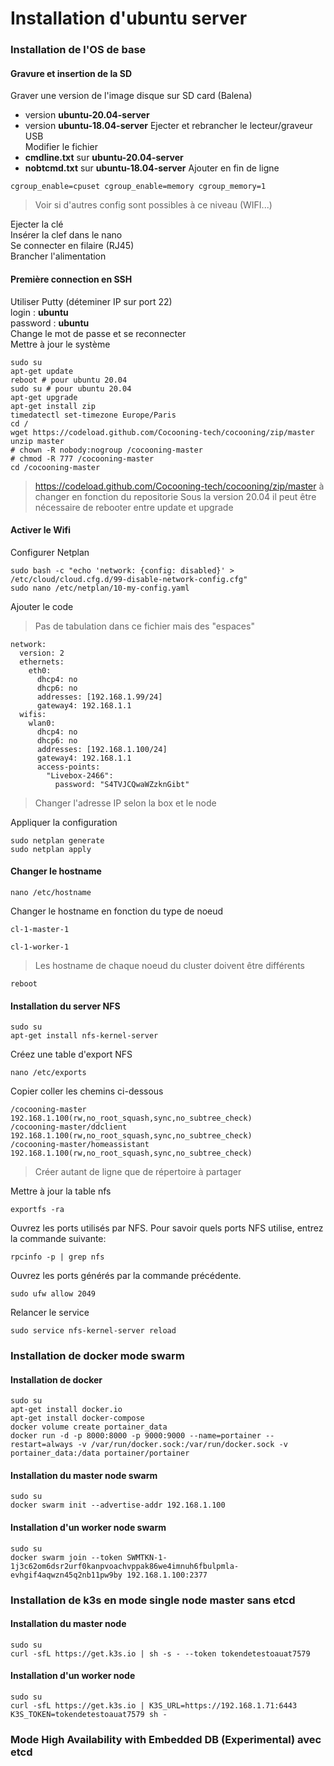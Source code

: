 # Installation d'ubuntu server
### Installation de l'OS de base
#### Gravure et insertion de la SD
Graver une version de l'image disque sur SD card (Balena)
* version __ubuntu-20.04-server__
* version __ubuntu-18.04-server__
Ejecter et rebrancher le lecteur/graveur USB  
Modifier le fichier
* __cmdline.txt__ sur __ubuntu-20.04-server__
* __nobtcmd.txt__ sur __ubuntu-18.04-server__
Ajouter en fin de ligne
<pre><code>cgroup_enable=cpuset cgroup_enable=memory cgroup_memory=1
</code></pre>

>Voir si d'autres config sont possibles à ce niveau (WIFI...)  

Ejecter la clé  
Insérer la clef dans le nano  
Se connecter en filaire (RJ45)  
Brancher l'alimentation

#### Première connection en SSH
Utiliser Putty (déteminer IP sur port 22)  
login : __ubuntu__  
password : __ubuntu__  
Change le mot de passe et se reconnecter  
Mettre à jour le système
<pre><code>sudo su
apt-get update
reboot # pour ubuntu 20.04
sudo su # pour ubuntu 20.04  
apt-get upgrade
apt-get install zip
timedatectl set-timezone Europe/Paris
cd /
wget https://codeload.github.com/Cocooning-tech/cocooning/zip/master
unzip master
# chown -R nobody:nogroup /cocooning-master
# chmod -R 777 /cocooning-master
cd /cocooning-master
</code></pre>

> https://codeload.github.com/Cocooning-tech/cocooning/zip/master à changer en fonction du repositorie
> Sous la version 20.04 il peut être nécessaire de rebooter entre update et upgrade  

#### Activer le Wifi
Configurer Netplan  
<pre><code>sudo bash -c "echo 'network: {config: disabled}' > /etc/cloud/cloud.cfg.d/99-disable-network-config.cfg"
sudo nano /etc/netplan/10-my-config.yaml
</code></pre>
Ajouter le code  

>Pas de tabulation dans ce fichier mais des "espaces"

<pre><code>network:
  version: 2
  ethernets:
    eth0:
      dhcp4: no
      dhcp6: no
      addresses: [192.168.1.99/24]
      gateway4: 192.168.1.1
  wifis:
    wlan0:
      dhcp4: no
      dhcp6: no
      addresses: [192.168.1.100/24]
      gateway4: 192.168.1.1
      access-points:
        "Livebox-2466":
          password: "S4TVJCQwaWZzknGibt"
</code></pre>  

> Changer l'adresse IP selon la box et le node

Appliquer la configuration  
<pre><code>sudo netplan generate
sudo netplan apply
</code></pre>

#### Changer le hostname
<pre><code>nano /etc/hostname
</code></pre>
Changer le hostname en fonction du type de noeud
<pre><code>cl-1-master-1
</code></pre>
<pre><code>cl-1-worker-1
</code></pre>  

>Les hostname de chaque noeud du cluster doivent être différents

<pre><code>reboot
</code></pre>

#### Installation du server NFS
<pre><code>sudo su
apt-get install nfs-kernel-server
</code></pre>
Créez une table d'export NFS
<pre><code>nano /etc/exports
</code></pre>
Copier coller les chemins ci-dessous
<pre><code>/cocooning-master 192.168.1.100(rw,no_root_squash,sync,no_subtree_check)
/cocooning-master/ddclient 192.168.1.100(rw,no_root_squash,sync,no_subtree_check)
/cocooning-master/homeassistant 192.168.1.100(rw,no_root_squash,sync,no_subtree_check)
</code></pre>  

> Créer autant de ligne que de répertoire à partager  

Mettre à jour la table nfs
<pre><code>exportfs -ra
</code></pre>
Ouvrez les ports utilisés par NFS.
Pour savoir quels ports NFS utilise, entrez la commande suivante:
<pre><code>rpcinfo -p | grep nfs
</code></pre>
Ouvrez les ports générés par la commande précédente.
<pre><code>sudo ufw allow 2049
</code></pre>
Relancer le service
<pre><code>sudo service nfs-kernel-server reload
</code></pre>

### Installation de docker mode swarm
#### Installation de docker
<pre><code>sudo su
apt-get install docker.io
apt-get install docker-compose
docker volume create portainer_data
docker run -d -p 8000:8000 -p 9000:9000 --name=portainer --restart=always -v /var/run/docker.sock:/var/run/docker.sock -v portainer_data:/data portainer/portainer
</code></pre>
#### Installation du master node swarm
<pre><code>sudo su
docker swarm init --advertise-addr 192.168.1.100
</code></pre>
#### Installation d'un worker node swarm
<pre><code>sudo su
docker swarm join --token SWMTKN-1-1j3c62om6dsr2urf0kanpvoachvppak86we4imnuh6fbulpmla-evhgif4aqwzn45q2nb11pw9by 192.168.1.100:2377
</code></pre>

### Installation de k3s en mode single node master sans etcd
#### Installation du master node
<pre><code>sudo su
curl -sfL https://get.k3s.io | sh -s - --token tokendetestoauat7579
</code></pre>
#### Installation d'un worker node
<pre><code>sudo su
curl -sfL https://get.k3s.io | K3S_URL=https://192.168.1.71:6443 K3S_TOKEN=tokendetestoauat7579 sh -
</code></pre>
### Mode High Availability with Embedded DB (Experimental) avec etcd




